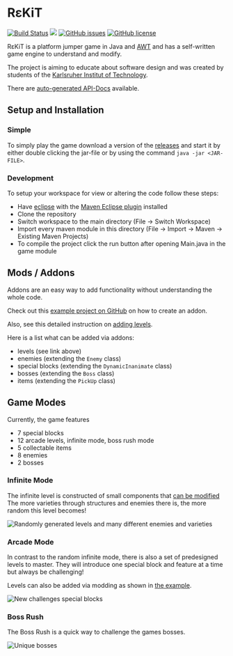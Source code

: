 # R&#949;​KiT

[![Build Status](https://travis-ci.org/fuchss-dominik/rekit-game.svg?branch=master)](https://travis-ci.org/fuchss-dominik/rekit-game)
[![](https://jitpack.io/v/fuchss-dominik/rekit-game.svg)](https://jitpack.io/#fuchss-dominik/rekit-game)
[![GitHub issues](https://img.shields.io/github/issues/fuchss-dominik/rekit-game.svg?style=square)](https://github.com/fuchss-dominik/rekit-game/issues)
[![GitHub license](https://img.shields.io/badge/license-GPLv3-blue.svg?style=square)](https://github.com/fuchss-dominik/rekit-game/blob/master/LICENSE.md)

R&#949;​KiT is a platform jumper game in Java and [AWT](https://docs.oracle.com/javase/8/docs/api/java/awt/package-summary.html) and has a self-written game engine to understand and modify.

The project is aiming to educate about software design and was created by students of the [Karlsruher Institut of Technology](https://www.kit.edu/).

There are [auto-generated API-Docs](https://fuchss-dominik.github.io/rekit-game/) available.

## Setup and Installation

### Simple
To simply play the game download a version of the [releases](https://github.com/fuchss-dominik/rekit-game/releases) and start it by either double clicking the jar-file or by using the command `java -jar <JAR-FILE>`.

### Development
To setup your workspace for view or altering the code follow these steps:
- Have [eclipse](https://www.eclipse.org/downloads/?) with the [Maven Eclipse plugin](http://www.eclipse.org/m2e/) installed
- Clone the repository
- Switch workspace to the main directory (File -> Switch Workspace)
- Import every maven module in this directory (File -> Import -> Maven -> Existing Maven Projects)
- To compile the project click the run button after opening Main.java in the game module

## Mods / Addons

Addons are an easy way to add functionality without understanding the whole code.

Check out this [example project on GitHub](https://github.com/fuchss-dominik/rekit-sample-mod) on how to create an addon.

Also, see this detailed instruction on [adding levels](https://github.com/fuchss-dominik/rekit-game/blob/master/documentation/LEVEL.md).

Here is a list what can be added via addons:
- levels (see link above)
- enemies (extending the `Enemy` class)
- special blocks (extending the `DynamicInanimate` class)
- bosses (extending the `Boss` class)
- items (extending the `PickUp` class)

## Game Modes

Currently, the game features
- 7 special blocks
- 12 arcade levels, infinite mode, boss rush mode
- 5 collectable items
- 8 enemies
- 2 bosses

### Infinite Mode
The infinite level is constructed of small components that [can be modified](https://github.com/fuchss-dominik/rekit-game/blob/master/project/logic/src/main/resources/levels/infinite.dat) The more varieties through structures and enemies there is, the more random this level becomes!

![Randomly generated levels and many different enemies and varieties](https://github.com/fuchss-dominik/rekit-game/blob/master/graphix/rekitScreenshotInfinite.png)

### Arcade Mode
In contrast to the random infinite mode, there is also a set of predesigned levels to master.
They will introduce one special block and feature at a time but always be challenging!

Levels can also be added via modding as shown in [the example](https://github.com/fuchss-dominik/rekit-sample-mod).

![New challenges special blocks](https://github.com/fuchss-dominik/rekit-game/blob/master/graphix/rekitScreenshotArcade.png)

### Boss Rush
The Boss Rush is a quick way to challenge the games bosses.

![Unique bosses](https://github.com/fuchss-dominik/rekit-game/blob/master/graphix/rekitScreenshotBossRush.png)
